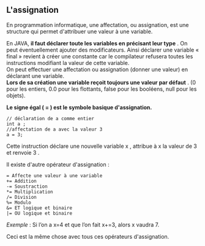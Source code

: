 ## L'assignation

En programmation informatique, une affectation, ou assignation, est une structure qui permet d'attribuer une valeur à une variable.


En JAVA, **il faut déclarer toute les variables en précisant leur type** . On peut éventuellement ajouter des modificateurs. Ainsi déclarer une variable « final » revient à créer une constante car le compilateur refusera toutes les instructions modifiant la valeur de cette variable.  
On peut effectuer une affectation ou assignation (donner une valeur) en déclarant une variable.  
**Lors de sa création une variable reçoit toujours une valeur par défaut** . (0 pour les entiers, 0.0 pour les flottants, false pour les booléens, null pour les objets).

**Le signe égal ( = ) est le symbole basique d'assignation.**


```
// déclaration de a comme entier
int a ;
//affectation de a avec la valeur 3
a = 3;
```

Cette instruction déclare une nouvelle variable x , attribue à x la valeur de 3 et renvoie 3 .

Il existe d'autre opérateur d'assignation :

    = Affecte une valeur à une variable
    += Addition
    -= Soustraction
    *= Multiplication
    /= Division
    %= Modulo
    &= ET logique et binaire
    |= OU logique et binaire

*Exemple* : Si l’on a x=4 et que l’on fait x+=3, alors x vaudra 7.   

Ceci est la même chose avec tous ces opérateurs d'assignation.